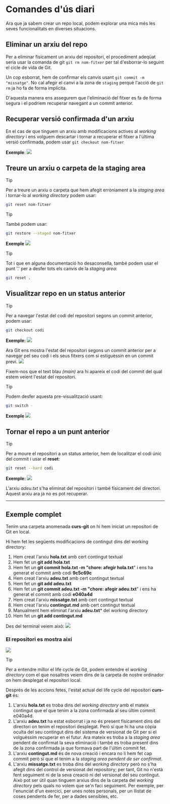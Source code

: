 # Comandes d'ús diari
Ara que ja sabem crear un repo local, podem explorar una mica més les seves funcionalitats en diverses situacions.

## Eliminar un arxiu del repo
Per a eliminar físicament un arxiu del repositori, el procediment adeqüat seria usar la comanda de git `git rm nom-fitxer` per tal d'esborrar-lo seguint el cicle de vida de Git.

Un cop esborrat, hem de confirmar els canvis usant `git commit -m "missatge"`.
No cal afegir el canvi a la zona de `staging` perquè l'acció de `git rm` ja ho fa de forma implícita.

D'aquesta manera ens assegurem que l'eliminació del fitxer es fa de forma segura i el podríem recuperar navegant a un commit anterior.

## Recuperar versió confirmada d'un arxiu
En el cas de que tinguem un arxiu amb modificacions actives al *working directory* i ens volguem descartar i tornar a recuperar el fitxer a l'última versió confirmada, podem usar `git checkout nom-fitxer`

**Exemple**:
![](img/Pasted-image-20240614124445.png)

## Treure un arxiu o carpeta de la staging area
>[!TIP]
>Per a treure un arxiu o carpeta que hem afegit erròniament a la *staging area* i tornar-lo al *working directory* podem usar:
>```bash
>git reset nom-fitxer

>[!TIP]
>També podem usar:
>```bash
>git restore --staged nom-fitxer
>```

**Exemple**
![](img/Pasted-image-20240606192855.png)

>[!TIP]
>Tot i que en alguna documentació ho desaconsella, també podem usar el punt '.' per a desfer tots els canvis de la *staging area*:
>```bash
>git reset .

## Visualitzar repo en un status anterior
>[!TIP]
>Per a navegar l'estat del codi del repositori segons un commit anterior, podem usar:
>```bash
>git checkout codi

**Exemple:**
![](img/Pasted-image-20240606194312.png)

Ara Git ens mostra l'estat del repositori segons un commit anterior per a navegar pel seu codi i els seus fitxers com si estiguèssin en un commit previ.
![](img/Pasted-image-20240606194554.png)

Fixem-nos que el text blau *(main)* ara hi apareix el codi del commit del qual estem veient l'estat del repositori.

>[!TIP]
>Podem desfer aquesta pre-visualització usant:
>```bash
>git switch -
>```
 
 **Exemple**
 ![](img/Pasted-image-20240606194744.png)

## Tornar el repo a un punt anterior
>[!TIP]
>Per a moure el repositori a un status anterior, hem de localitzar el codi únic del commit i usar el **reset**:
>```bash
>git reset --hard codi

**Exemple:**
![](img/Pasted-image-20240606193359.png)

L'arxiu *adeu.txt* s'ha eliminat del repositori i també físicament del directori. Aquest arxiu ara ja no es pot recuperar.

---
## Exemple complet

Tenim una carpeta anomenada **curs-git** on hi hem iniciat un repositori de Git en local.

Hi hem fet les següents modificacions de contingut dins del working directory:
1. Hem creat l'arxiu **hola.txt** amb cert contingut textual
2. Hem fet un **git add hola.txt**
3. Hem fet un **git commit hola.txt -m "chore: afegir hola.txt**" i ens ha generat el commit amb codi **9c5c69c**
4. Hem creat l'arxiu **adeu.txt** amb cert contingut textual
5. Hem fet un **git add adeu.txt**
6. Hem fet un **git commit adeu.txt -m "chore: afegir adeu.txt**" i ens ha generat el commit amb codi **e040a4d**
7. Hem creat l'arxiu **missatge.txt**  amb cert contingut textual
8. Hem creat l'arxiu **contingut.md** amb cert contingut textual
9. Manualment hem eliminat l'arxiu **adeu.txt*** del working directory
10. Hem fet un **git add contingut.md**

Des del terminal veiem això:
![](img/Pasted-image-20240608203954.png)

### El repositori es mostra així
![](GitRepoStatus.png)

>[!TIP]
>Per a entendre millor el life cycle de Git, podem entendre el *working directory* com el que nosaltres veiem dins de la carpeta de nostre ordinador on hem desplegat el repositori local.

Després de les accions fetes, l'estat actual del life cycle del repositori **curs-git** és:
1. L'arxiu **hola.txt** es troba dins del *working directory* amb el mateix contingut que el que tenim a la zona confirmada al seu últim commit e040a4d.
2. L'arxiu **adeu.txt** ha estat esborrat i ja no és present físicament dins del directori on tenim el repositori desplegat. Però sí que hi ha una còpia oculta del seu contingut dins del sistema de versionat de Git per si el volguèssim recuperar en el futur. Ara mateix es troba a la *staging area* pendent de confirmat la seva eliminació i també es troba present dins de la zona confirmada ja que formava part de l'últim commit fet.
3. L'arxiu **contingut.md** és de nova creació i encara no li hem fet cap commit però sí que el tenim a la *staging area pendent de ser confirmat*.
4. L'arxiu **missatge.txt** es troba dins del *working directory* però no s'ha afegit dins del control de versionat del repository; per tant, Git no n'està fent seguiment ni de la seva creació ni del versionat del seu contingut. Això pot ser útil quan tinguem arxius dins de la carpeta del *working directory* pels quals no volem que se'n faci seguiment. Per exemple, per l'enunciat d'un exercici, per unes notes personals, per un llistat de coses pendents de fer, per a dades sensibles, etc.